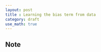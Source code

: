 ```yaml
---
layout: post
title : Learning the bias term from data
category: draft
use_math: true
---
```

## Note
